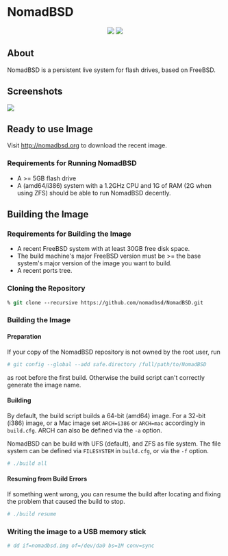 # NomadBSD

<p align="center">
<img src="../../../../nomadbsd/artwork/blob/main/logo/nomadbsd-logo-bright-128x128.png#gh-dark-mode-only"></img>
<img src="../../../../nomadbsd/artwork/blob/main/logo/nomadbsd-logo-dark-128x128.png#gh-light-mode-only"></img>
</p>

## About
NomadBSD is a persistent live system for flash drives, based on FreeBSD.

## Screenshots
![](http://nomadbsd.org/screenshots/nomadbsd-1.3-RC1-ss1.png)

## Ready to use Image
Visit http://nomadbsd.org to download the recent image.

### Requirements for Running NomadBSD
* A >= 5GB flash drive
* A (amd64/i386) system with a 1.2GHz CPU and 1G of RAM (2G when using ZFS)
should be able to run NomadBSD decently.

## Building the Image
### Requirements for Building the Image
* A recent FreeBSD system with at least 30GB free disk space.
* The build machine's major FreeBSD version must be >= the base system's
major version of the image you want to build.
* A recent ports tree.

### Cloning the Repository
~~~ csh
% git clone --recursive https://github.com/nomadbsd/NomadBSD.git
~~~

### Building the Image
#### Preparation
If your copy of the NomadBSD repository is not owned by the root user, run

~~~ csh
# git config --global --add safe.directory /full/path/to/NomadBSD
~~~

as root before the first build. Otherwise the build script can't correctly
generate the image name.

#### Building
By default, the build script builds a 64-bit (amd64) image. For a 32-bit (i386)
image, or a Mac image set `ARCH=i386` or `ARCH=mac` accordingly in `build.cfg`.
ARCH can also be defined via the `-a` option.

NomadBSD can be build with UFS (default), and ZFS as file system. The file
system can be defined via `FILESYSTEM` in `build.cfg`, or via the `-f`
option.

~~~ csh
# ./build all
~~~

#### Resuming from Build Errors
If something went wrong, you can resume the build after locating and fixing
the problem that caused the build to stop.
~~~ csh
# ./build resume
~~~

### Writing the image to a USB memory stick
~~~ csh
# dd if=nomadbsd.img of=/dev/da0 bs=1M conv=sync
~~~
